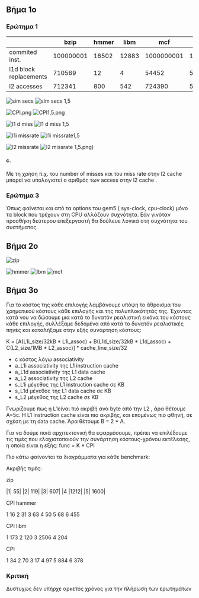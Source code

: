## Βήμα 1ο

 ### Ερώτημα 1
 
|   |bzip   | hmmer   | libm   | mcf  | sjeng |
|---|---|---|---|---|---|
|commited inst.  | 100000001  |16502   | 12883  |1000000001 |100000001|
| l1d block replacements  | 710569  |12   | 4  |54452   |5262377
|l2 accesses   | 712341| 800| 542 | 724390 | 526405|



![sim secs](https://github.com/username644/erg.Aoc2/blob/main/sim%20secs.png?raw=true)
![sim secs 1,5](https://github.com/username644/erg.Aoc2/blob/main/sim%20seconds%201,5.png?raw=true)

![CPI.png](https://github.com/username644/erg.Aoc2/blob/main/CPI.png?raw=true)
![CPI1,5.png](https://github.com/username644/erg.Aoc2/blob/main/CPI%201,5.png?raw=true)

![l1 d miss](https://github.com/username644/erg.Aoc2/blob/main/l1d%20missrate.png?raw=true)
![l1 d miss 1,5](https://github.com/username644/erg.Aoc2/blob/main/L1d%20missrate%201,5.png?raw=true)

![l1i missrate](https://github.com/username644/erg.Aoc2/blob/main/l1i%20missrate.png?raw=true)
![l1i missrate1,5](https://github.com/username644/erg.Aoc2/blob/main/L1i%20missrate%201,5.png?raw=true)

![l2 missrate](https://github.com/username644/erg.Aoc2/blob/main/l2%20missrate.png?raw=true)
![l2 missrate 1,5.png](https://github.com/username644/erg.Aoc2/blob/main/l2%20missrate%201,5.png?raw=true))

#### c. 
Με τη χρήση π.χ. του number of misses  και του miss rate  στην l2 cache μπορεί να υπολογιστεί ο αριθμός των access στην l2 cache .


### Eρώτημα 3
Όπως φαίνεται και από τα options του gem5 ( sys-clock, cpu-clock) μόνο τα block που τρέχουν στη CPU αλλάζουν συχνότητα. Εάν γινόταν προσθήκη δεύτερου επεξεργαστή θα δούλευε λογικά στη συχνότητα του συστήματος.



## Βήμα 2ο 
![zip](https://github.com/username644/erg.Aoc2/blob/main/zip%20eper.png?raw=true)
 
![hmmer](https://github.com/username644/erg.Aoc2/blob/main/hmmer%20exper.png?raw=true)
![lbm](https://github.com/username644/erg.Aoc2/blob/main/lbm%20exper.png?raw=true)
![mcf](https://github.com/username644/erg.Aoc2/blob/main/mcf%20exper.png?raw=true)




## Βήμα 3ο 


Για το κόστος της κάθε επιλογής λαμβάνουμε υπόψη το άθροισμα του χρηματικού κόστους κάθε επιλογής και της πολυπλοκότητάς της. Έχοντας κατά νου να δώσουμε μια κατά το δυνατόν ρεαλιστική εικόνα του κόστους κάθε επιλογής, συλλέξαμε δεδομένα από κατά το δυνατόν ρεαλιστικές πηγές και καταλήξαμε στην εξής συνάρτηση κόστους:

  Κ = [Α(L1i_size/32kB * L1i_assoc) + B(L1d_size/32kB * L1d_assoc) + C(L2_size/1MB * L2_assoc)] * cache_line_size/32

-    c κόστος λόγω associativity
-   a_L1i associativity της L1 instruction cache
-   a_L1d associativity της L1 data cache
-   a_L2 associativity της L2 cache
-   s_L1i μέγεθος της L1 instruction cache σε KB
-   s_L1d μέγεθος της L1 data cache σε KB
-   s_L2 μέγεθος της L2 cache σε KB


Γνωρίζουμε πως η L1είναι πιό ακριβή ανά byte από την  L2 , άρα θέτουμε A=5c. Η L1 instruction cache είναι πιο ακριβής, και επομένως πιο φθηνή, σε σχέση με τη data cache. Άρα θέτουμε Β = 2 * Α.

Για να δούμε ποιά αρχιτεκτονική θα εφαρμόσουμε, πρέπει να επιλέξουμε τις τιμές που ελαχιστοποιούν την συνάρτηση κόστους-χρόνου εκτέλεσης, η οποία είναι η εξής:
func = K * CPI

Πιο κάτω φαίνονται τα διαγράμματα για κάθε benchmark:


 


 
 


 

Ακριβής τιμές:

 zip

|1|	55|
|2|	119|
|3|	607|
|4	|1212|
|5|	1600|

CPI hammer

1	16
2	31
3	63
4	50
5	68
6	455



CPI libm

1	173
2	120
3	2506
4	204

CPI

1	34
2	70
3	17
4	97
5	884
6	378




### Κριτική 

Δυστυχώς δεν υπήρχε αρκετός χρόνος για την πλήρωση των ερωτημάτων
